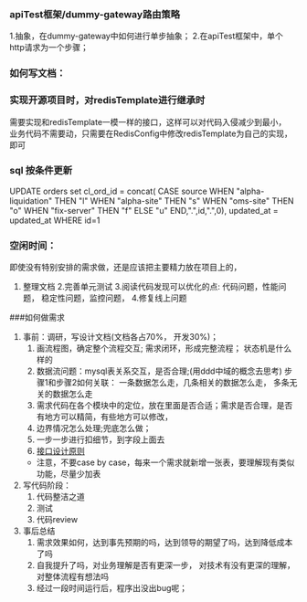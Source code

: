 ### apiTest框架/dummy-gateway路由策略
1.抽象，在dummy-gateway中如何进行单步抽象；
2.在apiTest框架中，单个http请求为一个步骤；

### 如何写文档：

### 实现开源项目时，对redisTemplate进行继承时
需要实现和redisTemplate一模一样的接口，这样可以对代码入侵减少到最小，  
业务代码不需要动，只需要在RedisConfig中修改redisTemplate为自己的实现，即可


###  sql 按条件更新
UPDATE orders set cl_ord_id = concat(
CASE source
WHEN  "alpha-liquidation" THEN "l"
WHEN "alpha-site" THEN "s"
WHEN "oms-site" THEN "o"
WHEN "fix-server" THEN "f"
ELSE "u"
END,".",id,".",0), updated_at = updated_at WHERE id=1


### 空闲时间：
即使没有特别安排的需求做，还是应该把主要精力放在项目上的，
1. 整理文档
2.完善单元测试
3.阅读代码发现可以优化的点: 代码问题，性能问题， 稳定性问题，监控问题，
4.修复线上问题


###如何做需求
1. 事前：调研，写设计文档(文档各占70%， 开发30%)；
    1. 画流程图，确定整个流程交互; 需求闭环，形成完整流程； 状态机是什么样的
    2. 数据流问题：mysql表关系交互，是否合理;(用ddd中域的概念去思考)
          步骤1和步骤2如何关联： 一条数据怎么走，几条相关的数据怎么走， 多条无关的数据怎么走
    3. 需求代码在各个模块中的定位，放在里面是否合适；需求是否合理，是否有地方可以精简，有些地方可以修改，
    3. 边界情况怎么处理;兜底怎么做；
    4. 一步一步进行扣细节，到字段上面去
    5. [接口设计原则](../架构_设计模式/接口设计原则.md)
    * 注意，不要case by case，每来一个需求就新增一张表，要理解现有类似功能，尽量少加表
2. 写代码阶段：
    1. 代码整洁之道
    2. 测试
    3. 代码review
3. 事后总结
    1. 需求效果如何，达到事先预期的吗，达到领导的期望了吗，达到降低成本了吗
    2. 自我提升了吗，对业务理解是否有更深一步， 对技术有没有更深的理解，对整体流程有想法吗
    3. 经过一段时间运行后，程序出没出bug呢；
  